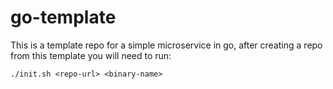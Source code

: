 # go-template
This is a template repo for a simple microservice in go, after creating a repo from this template you will need to run:
```
./init.sh <repo-url> <binary-name>
```
